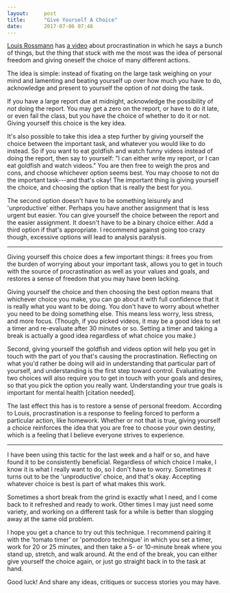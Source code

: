 ```yaml
---
layout:     post
title:      "Give Yourself A Choice"
date:       2017-07-06 07:48
---
```


[Louis Rossmann](https://www.youtube.com/user/rossmanngroup)
has [a video](https://www.youtube.com/watch?v=9UwOdFzPTH4) about procrastination
in which he says a bunch of things,
but the thing that stuck with me the most
was the idea of personal freedom and giving oneself the choice
of many different actions.

The idea is simple: instead of fixating on the large task
weighing on your mind and lamenting and beating yourself up
over how much you have to do,
acknowledge and present to yourself the option of _not_ doing the task.

If you have a large report due at midnight,
acknowledge the possibility of _not_ doing the report.
You may get a zero on the report, or have to do it late,
or even fail the class, but you have the choice of whether to do it or not.
Giving yourself this choice is the key idea.

It's also possible to take this idea a step further
by giving yourself the choice between the important task,
and whatever you would like to do instead.
So if you want to eat goldfish and watch funny videos
instead of doing the report, then say to yourself:
"I can either write my report, or I can eat goldfish and watch videos."
You are then free to weigh the pros and cons,
and choose whichever option seems best.
You may choose to not do the important task---and that's okay!
The important thing is giving yourself the choice,
and choosing the option that is really the best for you.

The second option doesn't have to be something leisurely
and 'unproductive' either.
Perhaps you have another assignment that is less urgent but easier.
You can give yourself the choice between the report and the easier assignment.
It doesn't have to be a binary choice either.
Add a third option if that's appropriate.
I recommend against going too crazy though,
excessive options will lead to analysis paralysis.

---

Giving yourself this choice does a few important things:
it frees you from the burden of worrying about your important task,
allows you to get in touch with the source of procrastination
as well as your values and goals,
and restores a sense of freedom that you may have been lacking.

Giving yourself the choice and then choosing the best option
means that whichever choice you make,
you can go about it with full confidence
that it is really what you want to be doing.
You don't have to worry about whether you need to be doing something else.
This means less worry, less stress, and more focus.
(Though, if you picked videos, it may be a good idea to set a timer
and re-evaluate after 30 minutes or so.
Setting a timer and taking a break is actually a good idea
regardless of what choice you make.)

Second, giving yourself the goldfish and videos option
will help you get in touch with the part of you that's causing the procrastination.
Reflecting on what you'd rather be doing will aid in understanding
that particular part of yourself,
and understanding is the first step toward control.
Evaluating the two choices will also require you
to get in touch with your goals and desires,
so that you pick the option you really want.
Understanding your true goals is important for mental health [citation needed].

The last effect this has is to restore a sense of personal freedom.
According to Louis, procrastination is a response
to feeling forced to perform a particular action, like homework.
Whether or not that is true, giving yourself a choice reinforces the idea
that you are free to choose your own destiny,
which is a feeling that I believe everyone strives to experience.

---

I have been using this tactic for the last week and a half or so,
and have found it to be consistently beneficial.
Regardless of which choice I make, I know it is what I really want to do,
so I don't have to worry.
Sometimes it turns out to be the 'unproductive' choice,
and that's okay.
Accepting whatever choice is best is part of what makes this work.

Sometimes a short break from the grind is exactly what I need,
and I come back to it refreshed and ready to work.
Other times I may just need some variety,
and working on a different task for a while
is better than slogging away at the same old problem.

I hope you get a chance to try out this technique.
I recommend pairing it with the 'tomato timer' or 'pomodoro technique'
in which you set a timer, work for 20 or 25 minutes,
and then take a 5- or 10-minute break where you stand up,
stretch, and walk around.
At the end of the break, you can either give yourself the choice again,
or just go straight back in to the task at hand.

Good luck!
And share any ideas, critiques or success stories you may have.
